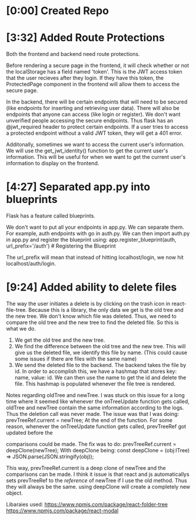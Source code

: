 # [0:00] Created Repo


# [3:32] Added Route Protections
Both the frontend and backend need route protections.

Before rendering a secure page in the frontend, it will check whether or not the localStorage has a field named 'token'. This is the JWT access token that the user recieves after they login. If they have this token, the ProtectedPage component in the frontend will allow them to access the secure page.

In the backend, there will be certain endpoints that will need to be secured (like endpoints for inserting and retrieving user data). There will also be endpoints that anyone can access (like login or register). We don't want unverified people accessing the secure endpoints. Thus flask has an @jwt_required header to protect certain endpoints. If a user tries to access a protected endpoint without a valid JWT token, they will get a 401 error.

Additonally, sometimes we want to access the current user's information. We will use the get_jwt_identity() function to get the current user's information. This will be useful for when we want to get the current user's information to display on the frontend.

# [4:27] Separated app.py into blueprints
Flask has a feature called blueprints. 

We don't want to put all your endpoints in app.py. We can separate them. For example, auth endpoints with go in auth.py. We can then import auth.py in app.py and register the blueprint using:
app.register_blueprint(auth, url_prefix='/auth')  # Registering the Blueprint

The url_prefix will mean that instead of hitting localhost/login, we now hit localhost/auth/login.

# [9:24] Added ability to delete files
The way the user initiates a delete is by clicking on the trash icon in react-file-tree. Because this is a library, the only data we get is the old tree and the new tree. We don't know which file was deleted. Thus, we need to compare the old tree and the new tree to find the deleted file. So this is what we do.
1. We get the old tree and the new tree.
2. We find the difference between the old tree and the new tree. This will give us the deleted file, we identify this file by name. (This could cause some issues if there are files with the same name)
3. We send the deleted file to the backend. The backend takes the file by id. In order to accomplish this, we have a hashmap that stores key: name, value: id. We can then use the name to get the id and delete the file. This hashmap is populated whenever the file tree is rendered.

Notes regarding oldTree and newTree.
I was stuck on this issue for a long time where it seemed like whenever the onTreeUpdate function gets called, oldTree and newTree contain the same information according to the logs. Thus the deletion call was never made. The issue was that I was doing:
prevTreeRef.current = newTree; At the end of the function. For some reason, whenever the onTreeUpdate function gets called, prevTreeRef got updated before the 

comparisons could be made. The fix was to do:
  prevTreeRef.current = deepClone(newTree);
With deepClone being:
  const deepClone = (obj:ITree) => JSON.parse(JSON.stringify(obj));

This way, prevTreeRef.current is a deep clone of newTree and the comparisons can be made.
I think it issue is that react and js automaticallys sets prevTreeRef to the *reference* of newTree if I use the old method. Thus they will always be the same. using deepClone will create a completely new object. 


Libaraies used:
https://www.npmjs.com/package/react-folder-tree
https://www.npmjs.com/package/react-modal
